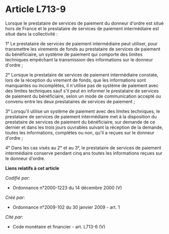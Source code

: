 # Article L713-9

Lorsque le prestataire de services de paiement du donneur d'ordre est situé hors de France et le prestataire de services de
paiement intermédiaire est situé dans la collectivité : 

1° Le prestataire de services de paiement intermédiaire peut utiliser, pour transmettre les virements de fonds au prestataire
de services de paiement du bénéficiaire, un système de paiement qui comporte des limites techniques empêchant la transmission
des informations sur le donneur d'ordre ; 

2° Lorsque le prestataire de services de paiement intermédiaire constate, lors de la réception du virement de fonds, que les
informations sont manquantes ou incomplètes, il n'utilise pas de système de paiement avec des limites techniques sauf s'il
peut en informer le prestataire de services de paiement du bénéficiaire, selon un mode de communication accepté ou convenu
entre les deux prestataires de services de paiement ; 

3° Lorsqu'il utilise un système de paiement avec des limites techniques, le prestataire de services de paiement intermédiaire
met à la disposition du prestataire de services de paiement du bénéficiaire, sur demande de ce dernier et dans les trois
jours ouvrables suivant la réception de la demande, toutes les informations, complètes ou non, qu'il a reçues sur le donneur
d'ordre ; 

4° Dans les cas visés au 2° et au 3°, le prestataire de services de paiement intermédiaire conserve pendant cinq ans toutes
les informations reçues sur le donneur d'ordre.

**Liens relatifs à cet article**

_Codifié par_:

  - Ordonnance n°2000-1223 du 14 décembre 2000 (V)

_Créé par_:

  - Ordonnance n°2009-102 du 30 janvier 2009 - art. 1

_Cité par_:

  - Code monétaire et financier - art. L713-6 (V)
